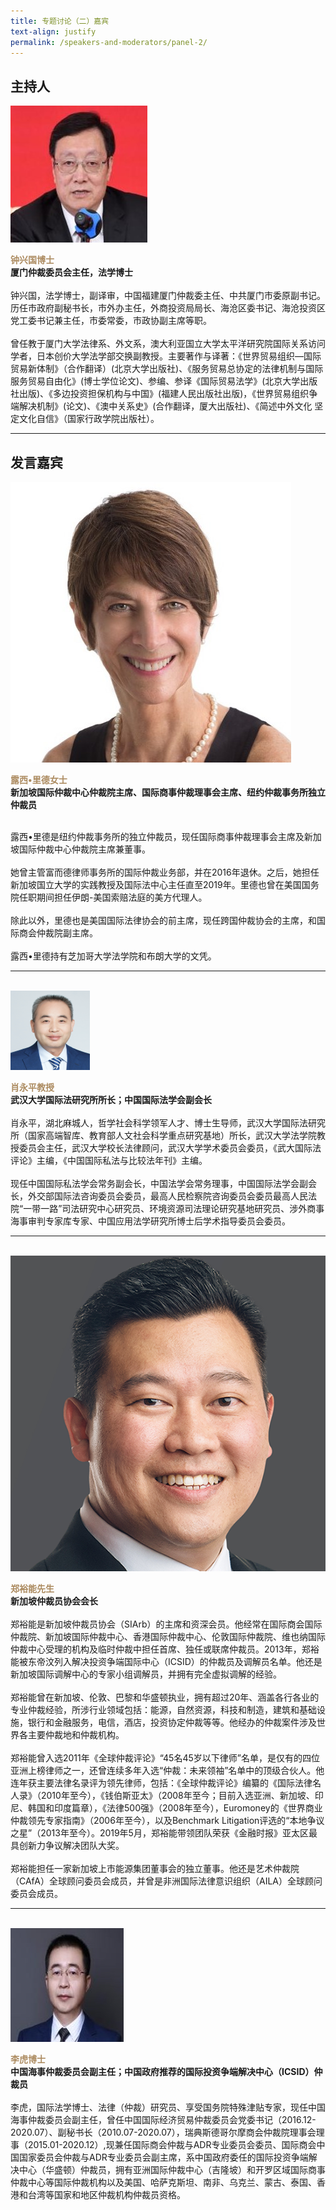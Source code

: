 ```yaml
---
title: 专题讨论（二）嘉宾
text-align: justify
permalink: /speakers-and-moderators/panel-2/
---
```

<style> 
.content img {
  max-width: 200px;
  margin-left: 0;
}

.speaker-name {
  color: #AC8B60;
}
</style>

## 主持人
<div class="sgds-container">
  <div class="row is-desktop">
    <div class="col is-10-mobile is-10-tablet is-3-desktop is-3-widescreen is-3-fullhd">
    <img src="/images/speakers-panel 2-zhong xingguo.jpg" alt="Photo of Zhong Xingguo"> 
    </div>
    <div class="col">
    <p>
    <b class="speaker-name">钟兴国博士 </b><br>
    <b>厦门仲裁委员会主任，法学博士 </b><br> <br> 
    钟兴国，法学博士，副译审，中国福建厦门仲裁委主任、中共厦门市委原副书记。历任市政府副秘书长，市外办主任，外商投资局局长、海沧区委书记、海沧投资区党工委书记兼主任，市委常委，市政协副主席等职。<br><br>
    曾任教于厦门大学法律系、外文系，澳大利亚国立大学太平洋研究院国际关系访问学者，日本创价大学法学部交换副教授。主要著作与译著：《世界贸易组织—国际贸易新体制》（合作翻译）(北京大学出版社)、《服务贸易总协定的法律机制与国际服务贸易自由化》(博士学位论文)、参编、参译《国际贸易法学》(北京大学出版社出版)、《多边投资担保机构与中国》(福建人民出版社出版)，《世界贸易组织争端解决机制》(论文)、《澳中关系史》(合作翻译，厦大出版社)、《简述中外文化 坚定文化自信》（国家行政学院出版社）。
    </p>
    </div>
  </div>
  </div>
  <hr>

## 发言嘉宾     

<div class="sgds-container">
  <div class="row is-desktop">
    <div class="col is-10-mobile is-10-tablet is-3-desktop is-3-widescreen is-3-fullhd">
    <img src="/images/speakers-panel 2-Lucy Reed.jpg" alt="Photo of Ms Lucy Reed"> 
    </div>
    <div class="col">
    <p>
      <b class="speaker-name">露西•里德女士 </b><br>
    <b>新加坡国际仲裁中心仲裁院主席、国际商事仲裁理事会主席、纽约仲裁事务所独立仲裁员 <br> <br> </b>

露西•里德是纽约仲裁事务所的独立仲裁员，现任国际商事仲裁理事会主席及新加坡国际仲裁中心仲裁院主席兼董事。<br><br>
她曾主管富而德律师事务所的国际仲裁业务部，并在2016年退休。之后，她担任新加坡国立大学的实践教授及国际法中心主任直至2019年。里德也曾在美国国务院任职期间担任伊朗-美国索赔法庭的美方代理人。<br><br>
除此以外，里德也是美国国际法律协会的前主席，现任跨国仲裁协会的主席，和国际商会仲裁院副主席。<br><br>
露西•里德持有芝加哥大学法学院和布朗大学的文凭。
      </p>
    </div>
  </div>
<hr>
<br>

  <div class="row is-desktop">
      <div class="col is-10-mobile is-10-tablet is-3-desktop is-3-widescreen is-3-fullhd">
      <img src="/images/speakers-panel 2-xiao yongping.png" alt="Photo of Xiao Yongping"> 
      </div>
      <div class="col">
      <p>
      <b class="speaker-name">肖永平教授 </b><br>
      <b>武汉大学国际法研究所所长；中国国际法学会副会长</b><br> <br> 
    肖永平，湖北麻城人，哲学社会科学领军人才、博士生导师，武汉大学国际法研究所（国家高端智库、教育部人文社会科学重点研究基地）所长，武汉大学法学院教授委员会主任，武汉大学校长法律顾问，武汉大学学术委员会委员，《武大国际法评论》主编，《中国国际私法与比较法年刊》主编。<br><br>
    现任中国国际私法学会常务副会长，中国法学会常务理事，中国国际法学会副会长，外交部国际法咨询委员会委员，最高人民检察院咨询委员会委员最高人民法院“一带一路”司法研究中心研究员、环境资源司法理论研究基地研究员、涉外商事海事审判专家库专家、中国应用法学研究所博士后学术指导委员会委员。
    </p>
  </div>
  </div>
  <hr>
  <br>

<div class="row is-desktop">
    <div class="col is-10-mobile is-10-tablet is-3-desktop is-3-widescreen is-3-fullhd">
    <img src="/images/speakers-panel 2-Tay Yu Jin.png" alt="Mr Tay Yu-Jin Photo"> 
    </div>
    <div class="col">
    <p>
    <b class="speaker-name">郑裕能先生 </b><br>
    <b>新加坡仲裁员协会会长 <br> <br> </b>
    郑裕能是新加坡仲裁员协会（SIArb）的主席和资深会员。他经常在国际商会国际仲裁院、新加坡国际仲裁中心、香港国际仲裁中心、伦敦国际仲裁院、维也纳国际仲裁中心受理的机构及临时仲裁中担任首席、独任或联席仲裁员。2013年，郑裕能被东帝汶列入解决投资争端国际中心（ICSID）的仲裁员及调解员名单。他还是新加坡国际调解中心的专家小组调解员，并拥有完全虚拟调解的经验。<br><br>
郑裕能曾在新加坡、伦敦、巴黎和华盛顿执业，拥有超过20年、涵盖各行各业的专业仲裁经验，所涉行业领域包括：能源，自然资源，科技和制造，建筑和基础设施，银行和金融服务，电信，酒店，投资协定仲裁等等。他经办的仲裁案件涉及世界各主要仲裁地和仲裁机构。<br><br>
郑裕能曾入选2011年《全球仲裁评论》“45名45岁以下律师”名单，是仅有的四位亚洲上榜律师之一，还曾连续多年入选“仲裁：未来领袖”名单中的顶级合伙人。他连年获主要法律名录评为领先律师，包括：《全球仲裁评论》编纂的《国际法律名人录》（2010年至今），《钱伯斯亚太》（2008年至今；目前入选亚洲、新加坡、印尼、韩国和印度篇章），《法律500强》（2008年至今），Euromoney的《世界商业仲裁领先专家指南》（2006年至今），以及Benchmark Litigation评选的“本地争议之星”（2013年至今）。2019年5月，郑裕能带领团队荣获《金融时报》亚太区最具创新力争议解决团队大奖。<br><br>
郑裕能担任一家新加坡上市能源集团董事会的独立董事。他还是艺术仲裁院（CAfA）全球顾问委员会成员，并曾是非洲国际法律意识组织（AILA）全球顾问委员会成员。
    </p>
    </div>
  </div>
<hr>
<br>
<div class="row is-desktop">
      <div class="col is-10-mobile is-10-tablet is-3-desktop is-3-widescreen is-3-fullhd">
      <img src="/images/speakers-panel 2-li hu.jpg" alt="Photo of Li Hu"> 
      </div>
      <div class="col">
      <p>
      <b class="speaker-name">李虎博士 </b><br>
      <b>中国海事仲裁委员会副主任；中国政府推荐的国际投资争端解决中心（ICSID）仲裁员</b><br> <br> 
    李虎，国际法学博士、法律（仲裁）研究员、享受国务院特殊津贴专家，现任中国海事仲裁委员会副主任，曾任中国国际经济贸易仲裁委员会党委书记（2016.12-2020.07）、副秘书长（2010.07-2020.07），瑞典斯德哥尔摩商会仲裁院理事会理事（2015.01-2020.12）,现兼任国际商会仲裁与ADR专业委员会委员、国际商会中国国家委员会仲裁与ADR专业委员会副主席，系中国政府委任的国际投资争端解决中心（华盛顿）仲裁员，拥有亚洲国际仲裁中心（吉隆坡）和开罗区域国际商事仲裁中心等国际仲裁机构以及美国、哈萨克斯坦、南非、乌克兰、蒙古、泰国、香港和台湾等国家和地区仲裁机构仲裁员资格。
    </p>
  </div>
  </div>
  </div>

